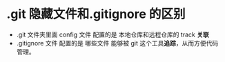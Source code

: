 # .git 隐藏文件和.gitignore 的区别

- .git 文件夹里面 config 文件 配置的是 本地仓库和远程仓库的 track **关联**
- .gitignore 文件 配置的是 哪些文件 能够被 git 这个工具**追踪**，从而方便代码管理。
